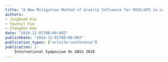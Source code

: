 ```yaml
---
title: "A New Mitigation Method of Gravity Influence for RISS/GPS in Land Vehicle"
authors:
- Jungbeom Kim
- Younsil Kim
- Changdon Kee
date: "2016-12-01T00:00:00Z"
publishDate: "2016-12-01T00:00:00Z"
publication_types: ["article-conference"]
publication: |-
    International Symposium On GNSS 2016
---
```

